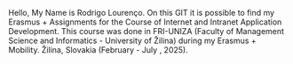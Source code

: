 Hello, My Name is Rodrigo Lourenço.
On this GIT it is possible to find my Erasmus + Assignments for the Course of Internet and Intranet Application Development.
This course was done in FRI-UNIZA (Faculty of Management Science and Informatics - University of Žilina) during my Erasmus + Mobility.
Žilina, Slovakia (February - July , 2025).
